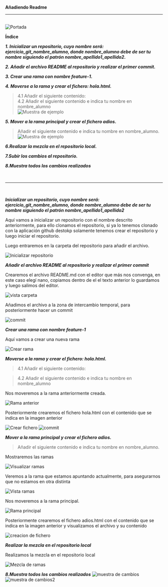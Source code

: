 **Añadiendo Readme**
<br/>
<hr/>
<br/>

<img src="https://user-images.githubusercontent.com/73592097/135842456-f61b326d-8d18-4759-bc50-59c06cfe6652.png" alt="Portada">

**Índice**

***1. Inicializar un repositorio, cuyo nombre será: ejercicio_git_nombre_alumno, donde nombre_alumno debe de ser tu nombre siguiendo el patrón nombre_apellido1_apellido2.***

***2. Añadir el archivo README al repositorio y realizar el primer commit.***

***3. Crear una rama con nombre feature-1.***

***4. Moverse a la rama y crear el fichero: hola.html.***

> 4.1 Añadir el siguiente contenido:<br/>
> 4.2 Añadir el siguiente contenido e indica tu nombre en nombre_alumno<br/>
  > <img src="https://user-images.githubusercontent.com/73592097/135880188-9b2a363e-d76d-450c-a72a-cfa911ca9ebb.png" alt="Muestra de ejemplo">
  
***5. Mover a la rama principal y crear el fichero adios.***

> Añadir el siguiente contenido e indica tu nombre en nombre_alumno.
  > <img src="https://user-images.githubusercontent.com/73592097/135880682-427070b3-888e-40f9-b83c-236a11dfb6ba.png" alt="Muestra de ejemplo">
  
***6.Realizar la mezcla en el repositorio local.***

***7.Subir los cambios al repositorio.***

***8.Muestra todos los cambios realizados***

<br/>
<hr/>
<br/>

*****Inicializar un repositorio, cuyo nombre será: ejercicio_git_nombre_alumno, donde nombre_alumno debe de ser tu nombre siguiendo el patrón nombre_apellido1_apellido2*****

<p>Aquí vamos a inicializar un repositorio con el nombre descrito anteriormente, para ello clonamos el repositorio, si ya lo tenemos clonado con la aplicación github destokp solamente tenemos crear el repositorio y luego iniciar el repositorio.
</p>
<p>Luego entraremos en la carpeta del repositorio para añadir el archivo.</p>

<img src="https://user-images.githubusercontent.com/73592097/135882042-f55388fc-6e9e-4b02-ab71-9530e63f5d6f.png" alt="Inicializar repositorio">

*****Añadir el archivo README al repositorio y realizar el primer commit*****
<p>Crearemos el archivo README.md con el editor que más nos convenga, en este caso elegí nano, copiamos dentro de el el texto anterior lo guardamos y luego salimos del editor.
</p>

<img src="https://user-images.githubusercontent.com/73592097/135882046-4d508ee8-e00e-4b95-a100-abe92709774a.png" alt="vista carpeta">

<p>Añadimos el archivo a la zona de intercambio temporal, para posteriormente hacer un commit
</p>

<img src="https://user-images.githubusercontent.com/73592097/135882048-21575b15-6875-4138-b978-533e210f3083.png" alt="commit">

*****Crear una rama con nombre feature-1*****

<p>Aquí vamos a crear una nueva rama
</p>

<img src="https://user-images.githubusercontent.com/73592097/135882053-d344c8da-1751-40f1-9a08-ab1bb8ca47ab.png" alt="Crear rama">

*****Moverse a la rama y crear el fichero: hola.html.*****

> 4.1 Añadir el siguiente contenido:<br/>
 
> 4.2 Añadir el siguiente contenido e indica tu nombre en nombre_alumno<br/>

<p>Nos moveremos a la rama anteriormente creada.
</p>

<img src="https://user-images.githubusercontent.com/73592097/135882054-23e8bebd-917a-4398-8da4-722a0cb48a7f.png" alt="Rama anterior">

<p>Posteriormente crearemos el fichero hola.html con el contenido que se indica en la imagen anterior
</p>

<img src="https://user-images.githubusercontent.com/73592097/135882058-347e67ed-40a7-4cca-acff-3fe19b1bc13f.png" alt="Crear fichero">
<img src="https://user-images.githubusercontent.com/73592097/135882062-b1d18fa5-f87f-4d8d-9521-bffc89fa5124.png" alt="commit">

*****Mover a la rama principal y crear el fichero adios.*****
> Añadir el siguiente contenido e indica tu nombre en nombre_alumno.

<p>Mostraremos las ramas</p>
<img src="https://user-images.githubusercontent.com/73592097/135882066-e3b2bc8d-9fc4-403b-9e36-c3f6da365e3e.png" alt="Visualizar ramas">

<p>Veremos a la rama que estamos apuntando actualmente, para asegurarnos que no estamos en otra distinta
</p>
<img src="https://user-images.githubusercontent.com/73592097/135882069-05679533-f0e3-4332-a114-2bc069c9410b.png" alt="Vista ramas">

<p>Nos moveremos a la rama principal.</p>
<img src="https://user-images.githubusercontent.com/73592097/135882071-b6c299bc-79bd-4664-92c5-11e2c0a91a84.png" alt="Rama principal">

<p>Posteriormente crearemos el fichero adios.html con el contenido que se indica en la imagen anterior y visualizamos el archivo y su contenido
</p>
<img src="https://user-images.githubusercontent.com/73592097/135882074-8994b89b-f9d1-4eb5-83bd-876bd9f37aab.png" alt="creacion de fichero">

*****Realizar la mezcla en el repositorio local*****
<p>Realizamos la mezcla en el repositorio local
</p>
<img src="https://user-images.githubusercontent.com/73592097/135882075-6bc4ccbb-d067-4248-8d3c-49ce559323d2.png" alt="Mezcla de ramas">

*****8.Muestra todos los cambios realizados*****
<img src="https://user-images.githubusercontent.com/73592097/135882077-2693ac4b-5cc7-4777-a00f-b5db829ce4ec.png" alt="muestra de cambios">
<img src="https://user-images.githubusercontent.com/73592097/135882078-6ec25370-179c-4331-8c41-d7d8e6c3f471.png" alt="muestra de cambios2">








